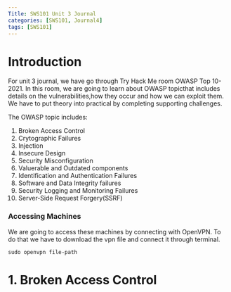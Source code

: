 ```yaml
---
Title: SWS101 Unit 3 Journal
categories: [SWS101, Journal4]
tags: [SWS101]
---
```


# Introduction
For unit 3 journal, we have go through Try Hack Me room OWASP Top 10-2021. In this room, we are going to learn about OWASP topicthat includes details on the vulnerabilities,how they occur and how we can exploit them. We have to put theory into practical by completing supporting challenges.

The OWASP topic includes:
1. Broken Access Control
2. Crytographic Failures
3. Injection
4. Insecure Design
5. Security Misconfiguration
6. Valuerable and Outdated components
7. Identification and Authentication Failures
8. Software and Data Integrity failures
9. Security Logging and Monitoring Failures
10. Server-Side Request Forgery(SSRF)

### Accessing Machines
We are going to access these machines by connecting with OpenVPN. To do that we have to download the vpn file and connect it through terminal.


    sudo openvpn file-path

# 1. Broken Access Control
